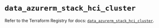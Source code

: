 # `data_azurerm_stack_hci_cluster`

Refer to the Terraform Registry for docs: [`data_azurerm_stack_hci_cluster`](https://registry.terraform.io/providers/hashicorp/azurerm/3.101.0/docs/data-sources/stack_hci_cluster).
